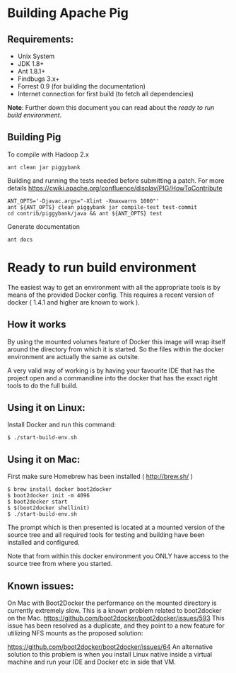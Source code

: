 # Building Apache Pig

## Requirements:

* Unix System
* JDK 1.8+
* Ant 1.8.1+
* Findbugs 3.x+
* Forrest 0.9 (for building the documentation)
* Internet connection for first build (to fetch all dependencies)

**Note**: Further down this document you can read about the _ready to run build environment_.

## Building Pig

To compile with Hadoop 2.x 

    ant clean jar piggybank

Building and running the tests needed before submitting a patch.
For more details https://cwiki.apache.org/confluence/display/PIG/HowToContribute
    
    ANT_OPTS='-Djavac.args="-Xlint -Xmaxwarns 1000"'
    ant ${ANT_OPTS} clean piggybank jar compile-test test-commit
    cd contrib/piggybank/java && ant ${ANT_OPTS} test

Generate documentation

    ant docs

# Ready to run build environment
The easiest way to get an environment with all the appropriate tools is by means
of the provided Docker config.
This requires a recent version of docker ( 1.4.1 and higher are known to work ).

## How it works
By using the mounted volumes feature of Docker this image will wrap itself around the directory from which it is started.
So the files within the docker environment are actually the same as outsite.

A very valid way of working is by having your favourite IDE that has the project 
open and a commandline into the docker that has the exact right tools to do the full build.

## Using it on Linux:
Install Docker and run this command:

    $ ./start-build-env.sh

## Using it on Mac:
First make sure Homebrew has been installed ( http://brew.sh/ )
    
    $ brew install docker boot2docker
    $ boot2docker init -m 4096
    $ boot2docker start
    $ $(boot2docker shellinit)
    $ ./start-build-env.sh

The prompt which is then presented is located at a mounted version of the source tree
and all required tools for testing and building have been installed and configured.

Note that from within this docker environment you ONLY have access to the source
tree from where you started. 

## Known issues:
On Mac with Boot2Docker the performance on the mounted directory is currently extremely slow.
This is a known problem related to boot2docker on the Mac.
https://github.com/boot2docker/boot2docker/issues/593
    This issue has been resolved as a duplicate, and they point to a new feature for utilizing NFS mounts as the proposed solution:

https://github.com/boot2docker/boot2docker/issues/64
    An alternative solution to this problem is when you install Linux native inside a virtual machine and run your IDE and Docker etc in side that VM.

